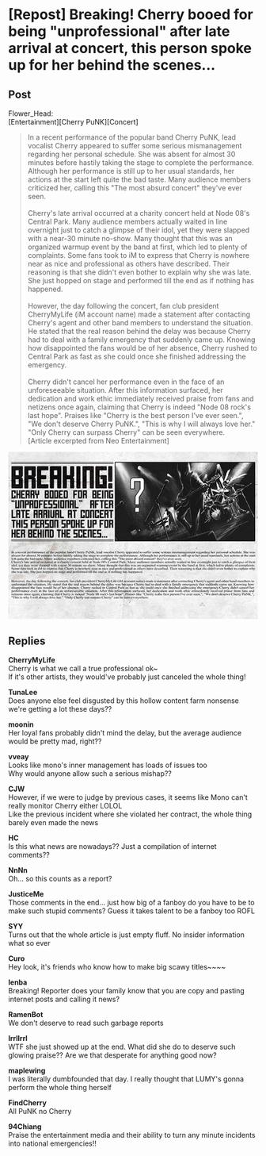 # [Repost] Breaking! Cherry booed for being "unprofessional" after late arrival at concert, this person spoke up for her behind the scenes...
## Post
Flower_Head:<br>
[Entertainment][Cherry PuNK][Concert]<br>
> In a recent performance of the popular band Cherry PuNK, lead vocalist Cherry appeared to suffer some serious mismanagement regarding her personal schedule. She was absent for almost 30 minutes before hastily taking the stage to complete the performance. Although her performance is still up to her usual standards, her actions at the start left quite the bad taste. Many audience members criticized her, calling this "The most absurd concert" they've ever seen. <br>
> <br>
> Cherry's late arrival occurred at a charity concert held at Node 08's Central Park. Many audience members actually waited in line overnight just to catch a glimpse of their idol, yet they were slapped with a near-30 minute no-show. Many thought that this was an organized warmup event by the band at first, which led to plenty of complaints. Some fans took to iM to express that Cherry is nowhere near as nice and professional as others have described. Their reasoning is that she didn't even bother to explain why she was late. She just hopped on stage and performed till the end as if nothing has happened. <br>
> <br>
> However, the day following the concert, fan club president CherryMyLife (iM account name) made a statement after contacting Cherry's agent and other band members to understand the situation. He stated that the real reason behind the delay was because Cherry had to deal with a family emergency that suddenly came up. Knowing how disappointed the fans would be of her absence, Cherry rushed to Central Park as fast as she could once she finished addressing the emergency.<br>
> <br>
> Cherry didn't cancel her performance even in the face of an unforeseeable situation. After this information surfaced, her dedication and work ethic immediately received praise from fans and netizens once again, claiming that Cherry is indeed "Node 08 rock's last hope". Praises like "Cherry is the best person I've ever seen.", "We don't deserve Cherry PuNK.", "This is why I will always love her." "Only Cherry can surpass Cherry" can be seen everywhere.<br>
[Article excerpted from Neo Entertainment]

![o9101.png](./attachments/o9101.png)
## Replies
**CherryMyLife**<br>
Cherry is what we call a true professional ok~<br>
If it's other artists, they would've probably just canceled the whole thing!

**TunaLee**<br>
Does anyone else feel disgusted by this hollow content farm nonsense we're getting a lot these days??

**moonin**<br>
Her loyal fans probably didn't mind the delay, but the average audience would be pretty mad, right??

**vveay**<br>
Looks like mono's inner management has loads of issues too<br>
Why would anyone allow such a serious mishap??

**CJW**<br>
However, if we were to judge by previous cases, it seems like Mono can't really monitor Cherry either LOLOL<br>
Like the previous incident where she violated her contract, the whole thing barely even made the news

**HC**<br>
Is this what news are nowadays?? Just a compilation of internet comments??

**NnNn**<br>
Oh... so this counts as a report? 

**JusticeMe**<br>
Those comments in the end... just how big of a fanboy do you have to be to make such stupid comments? Guess it takes talent to be a fanboy too ROFL

**SYY**<br>
Turns out that the whole article is just empty fluff. No insider information what so ever

**Curo**<br>
Hey look, it's friends who know how to make big scawy titles~~~~

**lenba**<br>
Breaking! Reporter does your family know that you are copy and pasting internet posts and calling it news?

**RamenBot**<br>
We don't deserve to read such garbage reports

**lrrllrrl**<br>
WTF she just showed up at the end. What did she do to deserve such glowing praise?? Are we that desperate for anything good now?

**maplewing**<br>
I was literally dumbfounded that day. I really thought that LUMY's gonna perform the whole thing herself

**FindCherry**<br>
All PuNK no Cherry

**94Chiang**<br>
Praise the entertainment media and their ability to turn any minute incidents into national emergencies!!

